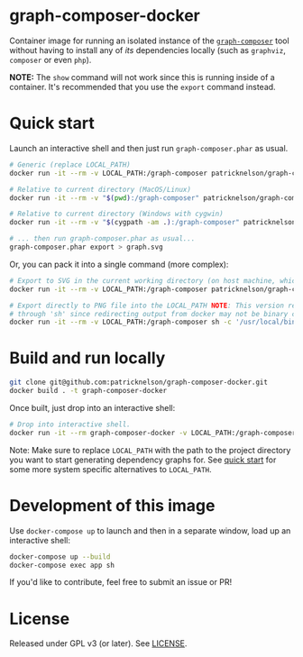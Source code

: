 # graph-composer-docker

Container image for running an isolated instance of the [`graph-composer`](https://github.com/clue/graph-composer#installation-using-composer)
tool without having to install any of _its_ dependencies locally (such as `graphviz`, `composer` or even `php`).

**NOTE:** The `show` command will not work since this is running inside of a container. It's recommended that you use
the `export` command instead.


# Quick start

Launch an interactive shell and then just run `graph-composer.phar` as usual.

```bash
# Generic (replace LOCAL_PATH)
docker run -it --rm -v LOCAL_PATH:/graph-composer patricknelson/graph-composer-docker sh

# Relative to current directory (MacOS/Linux)
docker run -it --rm -v "$(pwd):/graph-composer" patricknelson/graph-composer-docker sh

# Relative to current directory (Windows with cygwin)
docker run -it --rm -v "$(cygpath -am .):/graph-composer" patricknelson/graph-composer-docker sh

# ... then run graph-composer.phar as usual...
graph-composer.phar export > graph.svg
```

Or, you can pack it into a single command (more complex):

```bash
# Export to SVG in the current working directory (on host machine, which may vary from the LOCAL_PATH volume mount).
docker run -it --rm -v LOCAL_PATH:/graph-composer patricknelson/graph-composer-docker graph-composer.phar export > graph.svg

# Export directly to PNG file into the LOCAL_PATH NOTE: This version requires  passing
# through 'sh' since redirecting output from docker may not be binary compatible.
docker run -it --rm -v LOCAL_PATH:/graph-composer sh -c '/usr/local/bin/graph-composer.phar export --format=png > graph.pngpatricknelson/graph-composer-docker "
```


# Build and run locally

```bash
git clone git@github.com:patricknelson/graph-composer-docker.git
docker build . -t graph-composer-docker
```

Once built, just drop into an interactive shell:

```bash
# Drop into interactive shell.
docker run -it --rm graph-composer-docker -v LOCAL_PATH:/graph-composer sh
```

Note: Make sure to replace `LOCAL_PATH` with the path to the project directory you want to start generating dependency
graphs for. See [quick start](#quick-start) for some more system specific alternatives to `LOCAL_PATH`.


# Development of this image

Use `docker-compose up` to launch and then in a separate window, load up an interactive shell:

```bash
docker-compose up --build
docker-compose exec app sh
```

If you'd like to contribute, feel free to submit an issue or PR!


# License

Released under GPL v3 (or later). See [LICENSE](LICENSE).
